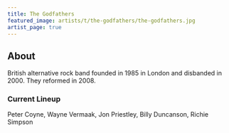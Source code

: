```yaml
---
title: The Godfathers
featured_image: artists/t/the-godfathers/the-godfathers.jpg
artist_page: true
---
```

## About

British alternative rock band founded in 1985 in London and disbanded in 2000. They reformed in 2008.

### Current Lineup

Peter Coyne, Wayne Vermaak, Jon Priestley, Billy Duncanson, Richie Simpson


